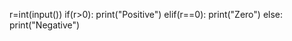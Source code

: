 r=int(input())
if(r>0):
    print("Positive")
elif(r==0):
    print("Zero")
else:
   print("Negative")
